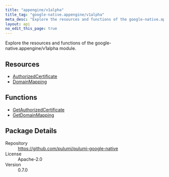 ```yaml
---
title: "appengine/v1alpha"
title_tag: "google-native.appengine/v1alpha"
meta_desc: "Explore the resources and functions of the google-native.appengine/v1alpha module."
layout: api
no_edit_this_page: true
---
```


<!-- WARNING: this file was generated by Pulumi Docs Generator. -->
<!-- Do not edit by hand unless you're certain you know what you are doing! -->

Explore the resources and functions of the google-native.appengine/v1alpha module.

<h2 id="resources">Resources</h2>
<ul class="api">
    <li><a href="authorizedcertificate" title="AuthorizedCertificate"><span class="symbol resource"></span>AuthorizedCertificate</a></li>
    <li><a href="domainmapping" title="DomainMapping"><span class="symbol resource"></span>DomainMapping</a></li>
</ul>

<h2 id="functions">Functions</h2>
<ul class="api">
    <li><a href="getauthorizedcertificate" title="GetAuthorizedCertificate"><span class="symbol function"></span>GetAuthorizedCertificate</a></li>
    <li><a href="getdomainmapping" title="GetDomainMapping"><span class="symbol function"></span>GetDomainMapping</a></li>
</ul>

<h2 id="package-details">Package Details</h2>
<dl class="package-details">
	<dt>Repository</dt>
	<dd><a href="https://github.com/pulumi/pulumi-google-native">https://github.com/pulumi/pulumi-google-native</a></dd>
	<dt>License</dt>
	<dd>Apache-2.0</dd>
	<dt>Version</dt>
	<dd>0.7.0</dd>
</dl>

